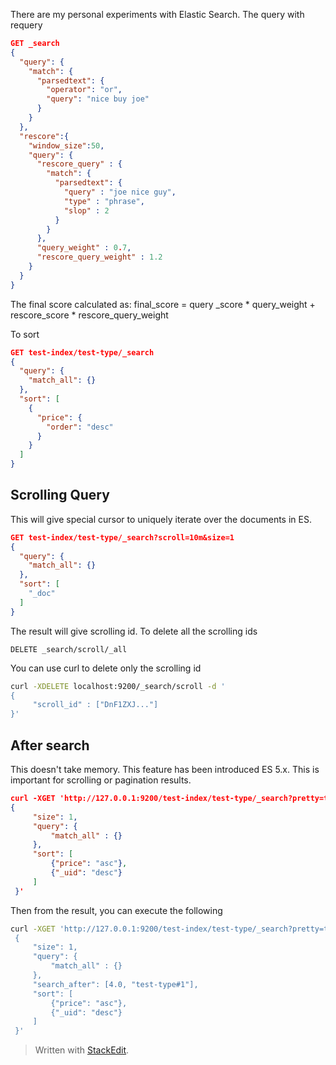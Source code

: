 
There are my personal experiments with Elastic Search.
The query with requery
```json
GET _search
{
  "query": {
    "match": {
      "parsedtext": {
        "operator": "or",
        "query": "nice buy joe"
      }
    }
  },
  "rescore":{
    "window_size":50,
    "query": {
      "rescore_query" : {
        "match": {
          "parsedtext": {
            "query" : "joe nice guy",
            "type" : "phrase",
            "slop" : 2
          }
        }
      },
      "query_weight" : 0.7,
      "rescore_query_weight" : 1.2
    }
  }
}
```

The final score calculated as:
final_score = query _score * query_weight + rescore_score * rescore_query_weight

To sort 
```json
GET test-index/test-type/_search
{
  "query": {
    "match_all": {}
  },
  "sort": [
    {
      "price": {
        "order": "desc"
      }
    }
  ]
}
```
## Scrolling Query
This will give special cursor to uniquely iterate over the documents in ES.
```json
GET test-index/test-type/_search?scroll=10m&size=1
{
  "query": {
    "match_all": {}
  },
  "sort": [
    "_doc"
  ]
}
```
The result will give scrolling id.
To delete all the scrolling ids
```
DELETE _search/scroll/_all
```

You can use curl to delete only the scrolling id
```bash
curl -XDELETE localhost:9200/_search/scroll -d '
{
     "scroll_id" : ["DnF1ZXJ..."]
}'
```

## After search
This doesn't take memory. This feature has been introduced ES 5.x. This is important for scrolling or pagination results. 

```json
curl -XGET 'http://127.0.0.1:9200/test-index/test-type/_search?pretty=true' -d '
{
     "size": 1,
     "query": {
         "match_all" : {}
     },
     "sort": [
         {"price": "asc"},
         {"_uid": "desc"}
     ]
 }'
```
Then from the result, you can execute the following

```bash
curl -XGET 'http://127.0.0.1:9200/test-index/test-type/_search?pretty=true' -d '
 {
     "size": 1,
     "query": {
         "match_all" : {}
     },
     "search_after": [4.0, "test-type#1"],
     "sort": [
         {"price": "asc"},
         {"_uid": "desc"}
     ]
 }'
```
> Written with [StackEdit](https://stackedit.io/).
<!--stackedit_data:
eyJoaXN0b3J5IjpbNTQ3NTg1MTYxLC0xOTQ0ODQzNzk2LDIwOT
M0MzAxMTEsMjAzNjkxODA4Myw0NDY5OTU2ODEsNzAxMDM3MTA0
LDg3NjIxNTMxOSwtNTE1NTUxNjUzLC05Njc3Mjg4MTIsMTEzNz
I3MzgyMiwxMjExOTYzMDM5LDk4NTkxOTM2NSwxNDExODY2NzNd
fQ==
-->